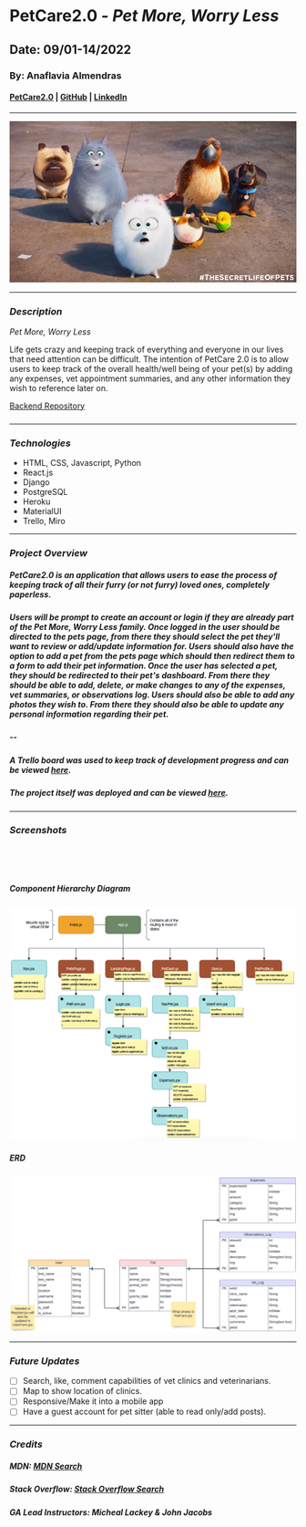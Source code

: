 # PetCare2.0 - _Pet More, Worry Less_

## Date: 09/01-14/2022

### By: Anaflavia Almendras

#### [PetCare2.0](#) | [GitHub](https://github.com/A-Almendras) | [LinkedIn](https://www.linkedin.com/in/aalmendras/)

---

![CoverImg](images/N8fM.gif)

---

### **_Description_**

_Pet More, Worry Less_

Life gets crazy and keeping track of everything and everyone in our lives that need attention can be difficult. The intention of PetCare 2.0 is to allow users to keep track of the overall health/well being of your pet(s) by adding any expenses, vet appointment summaries, and any other information they wish to reference later on.

[Backend Repository](https://github.com/A-Almendras/pet-tracker_backend)

#####

---

### **_Technologies_**

- HTML, CSS, Javascript, Python
- React.js
- Django
- PostgreSQL
- Heroku
- MaterialUI
- Trello, Miro

---

### **_Project Overview_**

##### PetCare2.0 is an application that allows users to ease the process of keeping track of all their furry (or not furry) loved ones, completely paperless.

##### Users will be prompt to create an account or login if they are already part of the _Pet More, Worry Less_ family. Once logged in the user should be directed to the pets page, from there they should select the pet they'll want to review or add/update information for. Users should also have the option to add a pet from the pets page which should then redirect them to a form to add their pet information. Once the user has selected a pet, they should be redirected to their pet's dashboard. From there they should be able to add, delete, or make changes to any of the expenses, vet summaries, or observations log. Users should also be able to add any photos they wish to. From there they should also be able to update any personal information regarding their pet.

##### --

##### A Trello board was used to keep track of development progress and can be viewed [here](https://trello.com/b/Xst7FccT/project-4-pet-tracker-app).

##### The project itself was deployed and can be viewed [here]().

---

### **_Screenshots_**

![]()

![]()

##### **Component Hierarchy Diagram**

![Diagram](images/comphierdia.png)

##### **ERD**

![ERD](images/ERD.png)

---

### **_Future Updates_**

- [ ] Search, like, comment capabilities of vet clinics and veterinarians.
- [ ] Map to show location of clinics.
- [ ] Responsive/Make it into a mobile app
- [ ] Have a guest account for pet sitter (able to read only/add posts).

---

### **_Credits_**

##### MDN: [MDN Search](https://developer.mozilla.org/en-US/)

##### Stack Overflow: _[Stack Overflow Search](https://stackoverflow.com/)_

##### GA Lead Instructors: _Micheal Lackey & John Jacobs_
